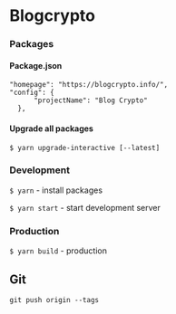 # Blogcrypto


### Packages

#### Package.json

    "homepage": "https://blogcrypto.info/",
    "config": {
          "projectName": "Blog Crypto"
      },

#### Upgrade all packages

`$ yarn upgrade-interactive [--latest]`


### Development

`$ yarn` - install packages

`$ yarn start` - start development server


### Production

`$ yarn build` - production

## Git

    git push origin --tags

